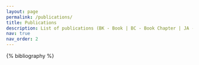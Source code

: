 ```yaml
---
layout: page
permalink: /publications/
title: Publications
description: List of publications (BK - Book | BC - Book Chapter | JA - Journal Article | TH - Thesis | WP - White Paper)
nav: true
nav_order: 2
---
```


<!-- _pages/publications.md -->
<div class="publications">

{% bibliography %}

</div>
